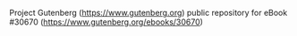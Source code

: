 Project Gutenberg (https://www.gutenberg.org) public repository for eBook #30670 (https://www.gutenberg.org/ebooks/30670)
